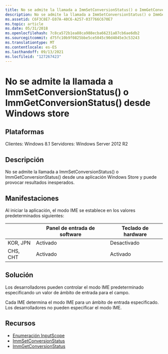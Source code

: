 ```yaml
---
title: No se admite la llamada a ImmSetConversionStatus() o ImmGetConversionStatus() desde Windows store
description: No se admite la llamada a ImmSetConversionStatus() o ImmGetConversionStatus() desde Windows store
ms.assetid: C6F3C8E7-E07A-40C6-A257-037766C670E7
ms.topic: article
ms.date: 05/31/2018
ms.openlocfilehash: 7c8ca572b1ea88ca988ecba66231a87cb6ae6db2
ms.sourcegitcommit: d75fc10b9f0825bbe5ce5045c90d4045e3c53243
ms.translationtype: MT
ms.contentlocale: es-ES
ms.lasthandoff: 09/13/2021
ms.locfileid: "127267423"
---
```

# <a name="calling-immsetconversionstatus-or-immgetconversionstatus-from-windows-store-apps-is-not-supported"></a>No se admite la llamada a ImmSetConversionStatus() o ImmGetConversionStatus() desde Windows store

## <a name="platforms"></a>Plataformas

<dl> Clientes: Windows 8.1  
Servidores: Windows Server 2012 R2  
</dl>

## <a name="description"></a>Descripción

No se admite la llamada a ImmSetConversionStatus() o ImmGetConversionStatus() desde una aplicación Windows Store y puede provocar resultados inesperados.

## <a name="manifestations"></a>Manifestaciones

Al iniciar la aplicación, el modo IME se establece en los valores predeterminados siguientes:



| &nbsp;   | Panel de entrada de software | Teclado de hardware |
|----------|----------------------|-------------------|
| KOR, JPN | Activado                   | Desactivado               |
| CHS, CHT | Activado                   | Activado                |



 

## <a name="solution"></a>Solución

Los desarrolladores pueden controlar el modo IME predeterminado especificando un valor de ámbito de entrada para el campo.

Cada IME determina el modo IME para un ámbito de entrada especificado. Los desarrolladores no pueden especificar el modo IME.

## <a name="resources"></a>Recursos

-   [Enumeración InputScope](/windows/win32/api/inputscope/ne-inputscope-inputscope)
-   [ImmSetConversionStatus](/windows/win32/api/immdev/nf-immdev-immsetconversionstatus)
-   [ImmGetConversionStatus](/previous-versions/aa912903(v=msdn.10))

 

 